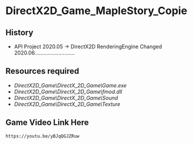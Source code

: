 # DirectX2D_Game_MapleStory_Copie
## History
* API Project 2020.05 -> DirectX2D RenderingEngine Changed 2020.06...........................
## Resources required
* *DirectX2D_Game\\DirectX_2D_Game\\Game.exe*
* *DirectX2D_Game\\DirectX_2D_Game\\fmod.dll*
* *DirectX2D_Game\\DirectX_2D_Game\\Sound*
* *DirectX2D_Game\\DirectX_2D_Game\\Texture*

## Game Video Link Here
    https://youtu.be/yBJqQGJZRuw




